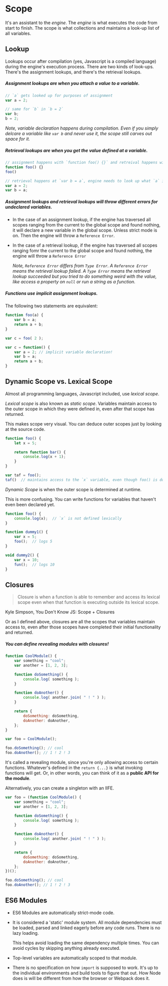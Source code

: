 # Scope

It's an assistant to the *engine*. The *engine* is what executes the code from start to finish. The scope is what collections and maintains a look-up list of all variables.

## Lookup

Lookups occur after compilation (yes, Javascript is a compiled language) during the engine's execution process. There are two kinds of look-ups. There's the assignment lookups, and there's the retrieval lookups.

##### Assignment lookups are when you attach a value to a variable.

```javascript
// `a` gets looked up for purposes of assignment
var a = 2;

// same for `b` in `b = 2`
var b;
b = 2;
```

*Note, variable declaration happens during compilation. Even if you simply delcare a variable like `var b` and never use it, the scope still carves out space for it.*

##### Retrieval lookups are when you get the value defined at a variable.

```javascript
// assignment happens with `function foo() {}` and retreival happens with `foo()`
function foo() {}
foo()  

// retrieval happens at `var b = a`, engine needs to look up what `a` is
var a = 2;
var b = a;
```

##### Assignment lookups and retrieval lookups will throw different errors for undeclared variables.

* In the case of an assignment lookup, if the engine has traversed all scopes ranging from the current to the global scope and found nothing, it will declare a new variable in the global scope. Unless strict mode is on. Then the engine will throw a `Reference Error`.

* In the case of a retrieval lookup, if the engine has traversed all scopes ranging fomr the current to the global scope and found nothing, the engine will throw a `Reference Error`

  *Note, `Reference Error` differs from `Type Error`. A `Reference Error` means the retrieval lookup failed. A `Type Error` means the retrieval lookup succeeded but you tried to do something weird with the value, like access a property on `null` or run a string as a function.*

##### Functions use implicit assignment lookups.

The following two statements are equivalent:

```javascript
function foo(a) {
	var b = a;
	return a + b;
}

var c = foo( 2 );
```

```javascript
var c = function() {
	var a = 2; // implicit variable declaration! 
	var b = a;
	return a + b;
}
```

## Dynamic Scope vs. Lexical Scope

Almost all programming languages, Javascript included, use *lexical scope*.

*Lexical scope* is also known as *static scope*. Variables maintain access to the outer scope in which they were defined in, even after that scope has returned. 

This makes scope very visual. You can deduce outer scopes just by looking at the source code.

```javascript
function foo() {
    let x = 5;

    return function bar() {
        console.log(x + 1);
    }
}

var taf = foo();
taf()  // maintains access to the `x` variable, even though foo() is done running
```

*Dynamic Scope* is when the outer scope is determined at runtime. 

This is more confusing. You can write functions for variables that haven't even been declared yet.

```javascript
function foo() {
    console.log(x);  // `x` is not defined lexically
}

function dummy1() {
    var x = 5;
    foo();  // logs 5
}

void dummy2() {
    var x = 10;
    fun();  // logs 10
}
```

## Closures

> Closure is when a function is able to remember and access its lexical scope even when that function is executing outside its lexical scope.

Kyle Simpson, You Don't Know JS: Scope + Closures

Or as I defined above, closures are all the scopes that variables maintain access to, even after those scopes have completed their initial functionality and returned.

##### You can define revealing modules with closures!

```javascript
function CoolModule() {
	var something = "cool";
	var another = [1, 2, 3];

	function doSomething() {
		console.log( something );
	}

	function doAnother() {
		console.log( another.join( " ! " ) );
	}

	return {
		doSomething: doSomething,
		doAnother: doAnother,
	};
}

var foo = CoolModule();

foo.doSomething(); // cool
foo.doAnother(); // 1 ! 2 ! 3
```

It's called a revealing module, since you're only allowing access to certain functions. Whatever's defined in the `return {...}` is what invoking functions will get. Or, in other words, you can think of it as a **public API for the module**.

Alternatively, you can create a singleton with an IIFE.

```javascript
var foo = (function CoolModule() {
	var something = "cool";
	var another = [1, 2, 3];

	function doSomething() {
		console.log( something );
	}

	function doAnother() {
		console.log( another.join( " ! " ) );
	}

	return {
		doSomething: doSomething,
		doAnother: doAnother,
	};
})();

foo.doSomething(); // cool
foo.doAnother(); // 1 ! 2 ! 3
```
## ES6 Modules

* ES6 Modules are automatically strict-mode code.

* It is considered a 'static' module system. All module dependencies must be loaded, parsed and linked eagerly before any code runs. There is no lazy loading.

  This helps avoid loading the same dependency multiple times. You can avoid cycles by skipping anything already executed.

* Top-level variables are automatically scoped to that module.

* There is no specification on how `import` is supposed to work. It's up to the individual environments and build tools to figure that out. How Node does is will be different from how the browser or Webpack does it.